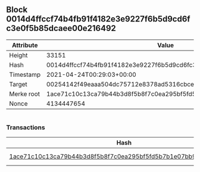 ## Block 0014d4ffccf74b4fb91f4182e3e9227f6b5d9cd6fc3e0f5b85dcaee00e216492

Attribute | Value
--- | ---
Height | 33151
Hash | 0014d4ffccf74b4fb91f4182e3e9227f6b5d9cd6fc3e0f5b85dcaee00e216492
Timestamp | 2021-04-24T00:29:03+00:00
Target | 00254142f49eaaa504dc75712e8378ad5316cbcead634704b3734b6271167cc4
Merke root | 1ace71c10c13ca79b44b3d8f5b8f7c0ea295bf5fd5b7b1e07bb93c8ad41cfb92
Nonce | 4134447654

```

```

### Transactions

Hash | Amount
--- | ---
[1ace71c10c13ca79b44b3d8f5b8f7c0ea295bf5fd5b7b1e07bb93c8ad41cfb92](1ace71c10c13ca79b44b3d8f5b8f7c0ea295bf5fd5b7b1e07bb93c8ad41cfb92.md) | 10.00000000 SKEPTI 

